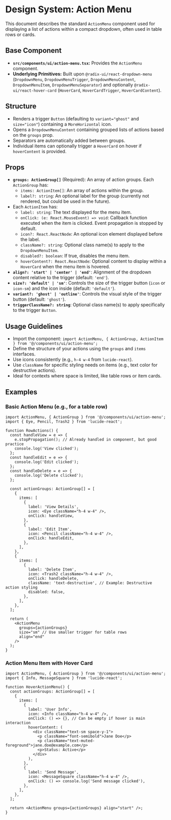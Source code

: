 # Design System: Action Menu

This document describes the standard `ActionMenu` component used for displaying a list of actions within a compact dropdown, often used in table rows or cards.

## Base Component

- **`src/components/ui/action-menu.tsx`:** Provides the `ActionMenu` component.
- **Underlying Primitives:** Built upon `@radix-ui/react-dropdown-menu` (`DropdownMenu`, `DropdownMenuTrigger`, `DropdownMenuContent`, `DropdownMenuItem`, `DropdownMenuSeparator`) and optionally `@radix-ui/react-hover-card` (`HoverCard`, `HoverCardTrigger`, `HoverCardContent`).

## Structure

- Renders a trigger `Button` (defaulting to `variant="ghost"` and `size="icon"`) containing a `MoreHorizontal` icon.
- Opens a `DropdownMenuContent` containing grouped lists of actions based on the `groups` prop.
- Separators are automatically added between groups.
- Individual items can optionally trigger a `HoverCard` on hover if `hoverContent` is provided.

## Props

- **`groups: ActionGroup[]`** (Required): An array of action groups. Each `ActionGroup` has:
  - `items: ActionItem[]`: An array of actions within the group.
  - `label?: string`: An optional label for the group (currently not rendered, but could be used in the future).
- Each `ActionItem` has:
  - `label: string`: The text displayed for the menu item.
  - `onClick: (e: React.MouseEvent) => void`: Callback function executed when the item is clicked. Event propagation is stopped by default.
  - `icon?: React.ReactNode`: An optional icon element displayed before the label.
  - `className?: string`: Optional class name(s) to apply to the `DropdownMenuItem`.
  - `disabled?: boolean`: If true, disables the menu item.
  - `hoverContent?: React.ReactNode`: Optional content to display within a `HoverCard` when the menu item is hovered.
- **`align?: 'start' | 'center' | 'end'`**: Alignment of the dropdown content relative to the trigger (default: `'end'`).
- **`size?: 'default' | 'sm'`**: Controls the size of the trigger button (`icon` or `icon-sm`) and the icon inside (default: `'default'`).
- **`variant?: 'ghost' | 'outline'`**: Controls the visual style of the trigger button (default: `'ghost'`).
- **`triggerClassName?: string`**: Optional class name(s) to apply specifically to the trigger `Button`.

## Usage Guidelines

- Import the component: `import ActionMenu, { ActionGroup, ActionItem } from '@/components/ui/action-menu';`
- Define the structure of your actions using the `groups` and `items` interfaces.
- Use icons consistently (e.g., `h-4 w-4` from `lucide-react`).
- Use `className` for specific styling needs on items (e.g., text color for destructive actions).
- Ideal for contexts where space is limited, like table rows or item cards.

## Examples

### Basic Action Menu (e.g., for a table row)

```tsx
import ActionMenu, { ActionGroup } from '@/components/ui/action-menu';
import { Eye, Pencil, Trash2 } from 'lucide-react';

function RowActions() {
  const handleView = e => {
    e.stopPropagation(); // Already handled in component, but good practice
    console.log('View clicked');
  };
  const handleEdit = e => {
    console.log('Edit clicked');
  };
  const handleDelete = e => {
    console.log('Delete clicked');
  };

  const actionGroups: ActionGroup[] = [
    {
      items: [
        {
          label: 'View Details',
          icon: <Eye className="h-4 w-4" />,
          onClick: handleView,
        },
        {
          label: 'Edit Item',
          icon: <Pencil className="h-4 w-4" />,
          onClick: handleEdit,
        },
      ],
    },
    {
      items: [
        {
          label: 'Delete Item',
          icon: <Trash2 className="h-4 w-4" />,
          onClick: handleDelete,
          className: 'text-destructive', // Example: Destructive action styling
          disabled: false,
        },
      ],
    },
  ];

  return (
    <ActionMenu
      groups={actionGroups}
      size="sm" // Use smaller trigger for table rows
      align="end"
    />
  );
}
```

### Action Menu Item with Hover Card

```tsx
import ActionMenu, { ActionGroup } from '@/components/ui/action-menu';
import { Info, MessageSquare } from 'lucide-react';

function HoverActionMenu() {
  const actionGroups: ActionGroup[] = [
    {
      items: [
        {
          label: 'User Info',
          icon: <Info className="h-4 w-4" />,
          onClick: () => {}, // Can be empty if hover is main interaction
          hoverContent: (
            <div className="text-sm space-y-1">
              <p className="font-semibold">Jane Doe</p>
              <p className="text-muted-foreground">jane.doe@example.com</p>
              <p>Status: Active</p>
            </div>
          ),
        },
        {
          label: 'Send Message',
          icon: <MessageSquare className="h-4 w-4" />,
          onClick: () => console.log('Send message clicked'),
        },
      ],
    },
  ];

  return <ActionMenu groups={actionGroups} align="start" />;
}
```

